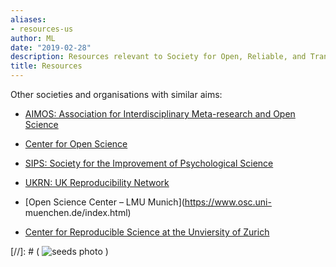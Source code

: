 ```yaml
---
aliases:
- resources-us
author: ML
date: "2019-02-28"
description: Resources relevant to Society for Open, Reliable, and Transparent Ecology and Evolutionary biology (SORTEE)
title: Resources
---
```


Other societies and organisations with similar aims:  

* [AIMOS: Association for Interdisciplinary Meta-research and Open Science](https://aimos.community/)  

* [Center for Open Science](https://cos.io/)  

* [SIPS: Society for the Improvement of Psychological Science](https://improvingpsych.org/)  

* [UKRN: UK Reproducibility Network](https://www.ukrn.org/)  

* [Open Science Center – LMU Munich](https://www.osc.uni- muenchen.de/index.html)  

* [Center for Reproducible Science at the Unviersity of Zurich](https://www.crs.uzh.ch/en.html)  
   
[//]: # ( ![seeds photo](/img/seeds.jpg#textphoto) )



